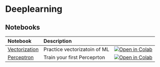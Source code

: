 # Deeplearning

## Notebooks

| Notebook     |      Description      |   |   
|:----------|:-------------|:-------------|
| [Vectorization](https://github.com/JawadRouen/DEEPLEARNING/blob/main/notebooks/Deeplearning_Practice_1.ipynb)  | Practice vectorizatoin of ML |[![Open in Colab](https://colab.research.google.com/assets/colab-badge.svg)](https://colab.research.google.com/github/JawadRouen/DEEPLEARNING/blob/main/notebooks/Deeplearning_Practice_1.ipynb)| 
| [Perceptron](https://github.com/JawadRouen/DEEPLEARNING/blob/main/notebooks/Deeplearning_Practice_2.ipynb)  | Train your first Perceprton |[![Open in Colab](https://colab.research.google.com/assets/colab-badge.svg)]([https://colab.research.google.com/github/JawadRouen/NLP/blob/main/notebooks/Deeplearning_Practice_2.ipynb](https://colab.research.google.com/github/JawadRouen/DEEPLEARNING/blob/main/notebooks/Deeplearning_Practice_2.ipynb))| 
